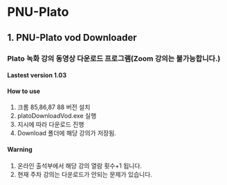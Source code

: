 # PNU-Plato

## 1. PNU-Plato vod Downloader
### Plato 녹화 강의 동영상 다운로드 프로그램(Zoom 강의는 불가능합니다.)
#### Lastest version 1.03
#### How to use
1. 크롬 85,86,87 88 버전 설치
2. platoDownloadVod.exe 실행
3. 지시에 따라 다운로드 진행
4. Download 폴더에 해당 강의가 저장됨.


#### Warning
1. 온라인 출석부에서 해당 강의 열람 횟수+1 됩니다.
2. 현재 주차 강의는 다운로드가 안되는 문제가 있습니다.
